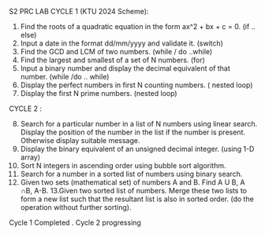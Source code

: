 S2 PRC LAB CYCLE 1 (KTU 2024 Scheme): 


1. Find the roots of a quadratic equation in the form ax^2 + bx + c = 0. (if .. else)
2. Input a date in the format dd/mm/yyyy and validate it. (switch)
3. Find the GCD and LCM of two numbers. (while / do ..while)
4. Find the largest and smallest of a set of N numbers. (for)
5. Input a binary number and display the decimal equivalent of that number. (while /do
.. while)
6. Display the perfect numbers in first N counting numbers. ( nested loop)
7. Display the first N prime numbers. (nested loop)

CYCLE 2 : 

8. Search for a particular number in a list of N numbers using linear search. Display
the position of the number in the list if the number is present. Otherwise display
suitable message.
9. Display the binary equivalent of an unsigned decimal integer. (using 1-D array)
10. Sort N integers in ascending order using bubble sort algorithm.
11. Search for a number in a sorted list of numbers using binary search.
12. Given two sets (mathematical set) of numbers A and B. Find A U B, A ∩B, A-B.
13.Given two sorted list of numbers. Merge these two lists to form a new list such that the
resultant list is also in sorted order. (do the operation without further sorting).

Cycle 1 Completed . Cycle 2 progressing
